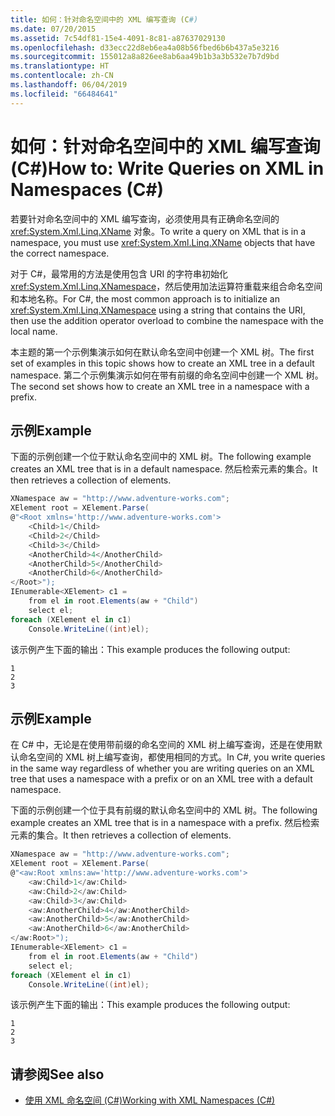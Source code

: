 ```yaml
---
title: 如何：针对命名空间中的 XML 编写查询 (C#)
ms.date: 07/20/2015
ms.assetid: 7c54df81-15e4-4091-8c81-a87637029130
ms.openlocfilehash: d33ecc22d8eb6ea4a08b56fbed6b6b437a5e3216
ms.sourcegitcommit: 155012a8a826ee8ab6aa49b1b3a3b532e7b7d9bd
ms.translationtype: HT
ms.contentlocale: zh-CN
ms.lasthandoff: 06/04/2019
ms.locfileid: "66484641"
---
```

# <a name="how-to-write-queries-on-xml-in-namespaces-c"></a><span data-ttu-id="5f535-102">如何：针对命名空间中的 XML 编写查询 (C#)</span><span class="sxs-lookup"><span data-stu-id="5f535-102">How to: Write Queries on XML in Namespaces (C#)</span></span>
<span data-ttu-id="5f535-103">若要针对命名空间中的 XML 编写查询，必须使用具有正确命名空间的 <xref:System.Xml.Linq.XName> 对象。</span><span class="sxs-lookup"><span data-stu-id="5f535-103">To write a query on XML that is in a namespace, you must use <xref:System.Xml.Linq.XName> objects that have the correct namespace.</span></span>  
  
 <span data-ttu-id="5f535-104">对于 C#，最常用的方法是使用包含 URI 的字符串初始化 <xref:System.Xml.Linq.XNamespace>，然后使用加法运算符重载来组合命名空间和本地名称。</span><span class="sxs-lookup"><span data-stu-id="5f535-104">For C#, the most common approach is to initialize an <xref:System.Xml.Linq.XNamespace> using a string that contains the URI, then use the addition operator overload to combine the namespace with the local name.</span></span>  
  
 <span data-ttu-id="5f535-105">本主题的第一个示例集演示如何在默认命名空间中创建一个 XML 树。</span><span class="sxs-lookup"><span data-stu-id="5f535-105">The first set of examples in this topic shows how to create an XML tree in a default namespace.</span></span> <span data-ttu-id="5f535-106">第二个示例集演示如何在带有前缀的命名空间中创建一个 XML 树。</span><span class="sxs-lookup"><span data-stu-id="5f535-106">The second set shows how to create an XML tree in a namespace with a prefix.</span></span>  
  
## <a name="example"></a><span data-ttu-id="5f535-107">示例</span><span class="sxs-lookup"><span data-stu-id="5f535-107">Example</span></span>  
 <span data-ttu-id="5f535-108">下面的示例创建一个位于默认命名空间中的 XML 树。</span><span class="sxs-lookup"><span data-stu-id="5f535-108">The following example creates an XML tree that is in a default namespace.</span></span> <span data-ttu-id="5f535-109">然后检索元素的集合。</span><span class="sxs-lookup"><span data-stu-id="5f535-109">It then retrieves a collection of elements.</span></span>  
  
```csharp  
XNamespace aw = "http://www.adventure-works.com";  
XElement root = XElement.Parse(  
@"<Root xmlns='http://www.adventure-works.com'>  
    <Child>1</Child>  
    <Child>2</Child>  
    <Child>3</Child>  
    <AnotherChild>4</AnotherChild>  
    <AnotherChild>5</AnotherChild>  
    <AnotherChild>6</AnotherChild>  
</Root>");  
IEnumerable<XElement> c1 =  
    from el in root.Elements(aw + "Child")  
    select el;  
foreach (XElement el in c1)  
    Console.WriteLine((int)el);  
```  
  
 <span data-ttu-id="5f535-110">该示例产生下面的输出：</span><span class="sxs-lookup"><span data-stu-id="5f535-110">This example produces the following output:</span></span>  
  
```  
1  
2  
3  
```  
  
## <a name="example"></a><span data-ttu-id="5f535-111">示例</span><span class="sxs-lookup"><span data-stu-id="5f535-111">Example</span></span>  
 <span data-ttu-id="5f535-112">在 C# 中，无论是在使用带前缀的命名空间的 XML 树上编写查询，还是在使用默认命名空间的 XML 树上编写查询，都使用相同的方式。</span><span class="sxs-lookup"><span data-stu-id="5f535-112">In C#, you write queries in the same way regardless of whether you are writing queries on an XML tree that uses a namespace with a prefix or on an XML tree with a default namespace.</span></span>  
  
 <span data-ttu-id="5f535-113">下面的示例创建一个位于具有前缀的默认命名空间中的 XML 树。</span><span class="sxs-lookup"><span data-stu-id="5f535-113">The following example creates an XML tree that is in a namespace with a prefix.</span></span> <span data-ttu-id="5f535-114">然后检索元素的集合。</span><span class="sxs-lookup"><span data-stu-id="5f535-114">It then retrieves a collection of elements.</span></span>  
  
```csharp  
XNamespace aw = "http://www.adventure-works.com";  
XElement root = XElement.Parse(  
@"<aw:Root xmlns:aw='http://www.adventure-works.com'>  
    <aw:Child>1</aw:Child>  
    <aw:Child>2</aw:Child>  
    <aw:Child>3</aw:Child>  
    <aw:AnotherChild>4</aw:AnotherChild>  
    <aw:AnotherChild>5</aw:AnotherChild>  
    <aw:AnotherChild>6</aw:AnotherChild>  
</aw:Root>");  
IEnumerable<XElement> c1 =  
    from el in root.Elements(aw + "Child")  
    select el;  
foreach (XElement el in c1)  
    Console.WriteLine((int)el);  
```  
  
 <span data-ttu-id="5f535-115">该示例产生下面的输出：</span><span class="sxs-lookup"><span data-stu-id="5f535-115">This example produces the following output:</span></span>  
  
```  
1  
2  
3  
```  
  
## <a name="see-also"></a><span data-ttu-id="5f535-116">请参阅</span><span class="sxs-lookup"><span data-stu-id="5f535-116">See also</span></span>

- [<span data-ttu-id="5f535-117">使用 XML 命名空间 (C#)</span><span class="sxs-lookup"><span data-stu-id="5f535-117">Working with XML Namespaces (C#)</span></span>](../../../../csharp/programming-guide/concepts/linq/namespaces-overview-linq-to-xml.md)
